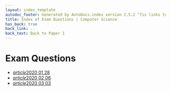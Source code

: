 ```yaml
---
layout: index_template
autodoc_footer: Generated by AutoDocs.index version 2.5.2 "fix links to documents" ⓒ Starwort, 2020
title: Index of Exam Questions | Computer Science
has_back: true
back_link: ..
back_text: Back to Paper 1
---
```


# **Exam Questions**

- <a href='./2020_01_28.html'><i title='MD file' class="material-icons">article</i>2020 01 28</a>
- <a href='./2020_02_06.html'><i title='MD file' class="material-icons">article</i>2020 02 06</a>
- <a href='./2020_03_03.html'><i title='MD file' class="material-icons">article</i>2020 03 03</a>
